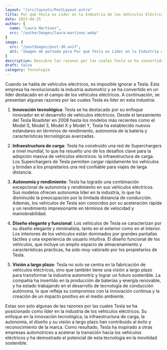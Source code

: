 ```yaml
---
layout: "/src/layouts/PostLayout.astro"
title: Por qué Tesla es Líder en la Industria de los Vehículos Eléctricos
date: 2023-04-25
author: {
  name: "Laura Martínez",
  src: "/authorImages/laura-martinez.webp"
}
image: {
  src: "/postImages/post-30.avif",
  alt: "Imagen de portada para Por qué Tesla es Líder en la Industria de los Vehículos Eléctricos",
}
description: Descubre las razones por las cuales Tesla se ha convertido en un líder destacado en la industria de los vehículos eléctricos, desde su innovación tecnológica hasta su infraestructura de carga y visión a largo plazo.
draft: false
category: Tecnología
---
```


Cuando se habla de vehículos eléctricos, es imposible ignorar a Tesla. Esta empresa ha revolucionado la industria automotriz y se ha convertido en un líder destacado en el campo de los vehículos eléctricos. A continuación, se presentan algunas razones por las cuales Tesla es líder en esta industria:

1. **Innovación tecnológica**: Tesla se ha destacado por su enfoque innovador en el desarrollo de vehículos eléctricos. Desde el lanzamiento del Tesla Roadster en 2008 hasta los modelos más recientes como el Model S, Model 3, Model X y Model Y, Tesla ha establecido nuevos estándares en términos de rendimiento, autonomía de la batería y características tecnológicas avanzadas.

2. **Infraestructura de carga**: Tesla ha construido una red de Superchargers a nivel mundial, lo que ha resuelto uno de los desafíos clave para la adopción masiva de vehículos eléctricos: la infraestructura de carga. Los Superchargers de Tesla permiten cargar rápidamente los vehículos y brindan a los propietarios una red confiable para viajes de larga distancia.

3. **Autonomía y rendimiento**: Tesla ha logrado una combinación excepcional de autonomía y rendimiento en sus vehículos eléctricos. Sus modelos ofrecen autonomía líder en la industria, lo que ha disminuido la preocupación por la limitada distancia de conducción. Además, los vehículos de Tesla son conocidos por su aceleración rápida y un rendimiento impresionante en términos de velocidad y maniobrabilidad.

4. **Diseño elegante y funcional**: Los vehículos de Tesla se caracterizan por su diseño elegante y minimalista, tanto en el exterior como en el interior. Los interiores de los vehículos están dominados por grandes pantallas táctiles y una experiencia de usuario intuitiva. El diseño funcional de los vehículos, que incluye un amplio espacio de almacenamiento y características prácticas, ha sido muy valorado por los propietarios de Tesla.

5. **Visión a largo plazo**: Tesla no solo se centra en la fabricación de vehículos eléctricos, sino que también tiene una visión a largo plazo para transformar la industria automotriz y lograr un futuro sostenible. La compañía ha invertido en la producción de baterías y energía renovable, y ha estado trabajando en el desarrollo de tecnología de conducción autónoma, lo que refleja su compromiso con la innovación continua y la creación de un impacto positivo en el medio ambiente.

Estas son solo algunas de las razones por las cuales Tesla se ha posicionado como líder en la industria de los vehículos eléctricos. Su enfoque en la innovación tecnológica, la infraestructura de carga, la autonomía, el diseño y su visión a largo plazo han contribuido al éxito y reconocimiento de la marca. Como resultado, Tesla ha inspirado a otras empresas automotrices a acelerar la transición hacia los vehículos eléctricos y ha demostrado el potencial de esta tecnología en la movilidad sostenible.


